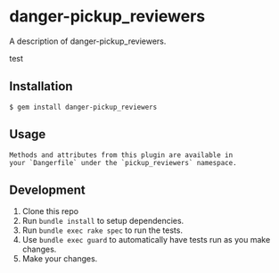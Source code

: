 # danger-pickup_reviewers

A description of danger-pickup_reviewers.

test

## Installation

    $ gem install danger-pickup_reviewers

## Usage

    Methods and attributes from this plugin are available in
    your `Dangerfile` under the `pickup_reviewers` namespace.

## Development

1. Clone this repo
2. Run `bundle install` to setup dependencies.
3. Run `bundle exec rake spec` to run the tests.
4. Use `bundle exec guard` to automatically have tests run as you make changes.
5. Make your changes.
